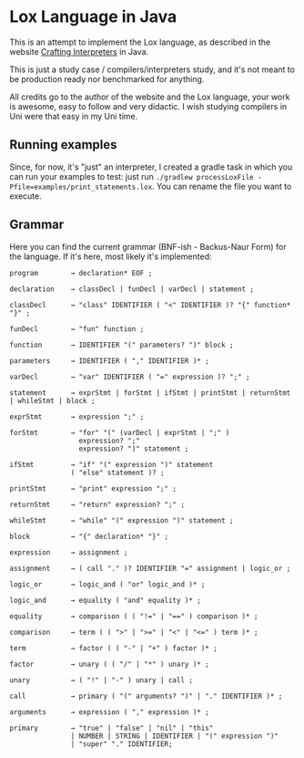 # Lox Language in Java

This is an attempt to implement the Lox language, as described in
the website [Crafting Interpreters](https://craftinginterpreters.com/statements-and-state.html) in Java.

This is just a study case / compilers/interpreters study, and it's not meant to be production ready nor benchmarked
for anything.

All credits go to the author of the website and the Lox language, your work is awesome,
easy to follow and very didactic. I wish studying compilers in Uni were that easy in my Uni time.

## Running examples

Since, for now, it's "just" an interpreter, I created a gradle task in which you can run your examples to test:
just run `./gradlew processLoxFile -Pfile=examples/print_statements.lox`. You can rename the file you want to execute.

## Grammar

Here you can find the current grammar (BNF-ish - Backus-Naur Form) for the language. If it's here, most likely it's implemented:

```text
program        → declaration* EOF ;

declaration    → classDecl | funDecl | varDecl | statement ;

classDecl      → "class" IDENTIFIER ( "<" IDENTIFIER )? "{" function* "}" ;

funDecl        → "fun" function ;

function       → IDENTIFIER "(" parameters? ")" block ;

parameters     → IDENTIFIER ( "," IDENTIFIER )* ;

varDecl        → "var" IDENTIFIER ( "=" expression )? ";" ;

statement      → exprStmt | forStmt | ifStmt | printStmt | returnStmt | whileStmt | block ;

exprStmt       → expression ";" ;

forStmt        → "for" "(" (varDecl | exprStmt | ";" )
                 expression? ";"
                 expression? ")" statement ;

ifStmt         → "if" "(" expression ")" statement
               ( "else" statement )? ;

printStmt      → "print" expression ";" ;

returnStmt     → "return" expression? ";" ;

whileStmt      → "while" "(" expression ")" statement ;

block          → "{" declaration* "}" ;

expression     → assignment ;

assignment     → ( call "." )? IDENTIFIER "=" assignment | logic_or ;

logic_or       → logic_and ( "or" logic_and )* ;

logic_and      → equality ( "and" equality )* ;

equality       → comparison ( ( "!=" | "==" ) comparison )* ;

comparison     → term ( ( ">" | ">=" | "<" | "<=" ) term )* ;

term           → factor ( ( "-" | "+" ) factor )* ;

factor         → unary ( ( "/" | "*" ) unary )* ;

unary          → ( "!" | "-" ) unary | call ;

call           → primary ( "(" arguments? ")" | "." IDENTIFIER )* ;

arguments      → expression ( "," expression )* ;

primary        → "true" | "false" | "nil" | "this"
               | NUMBER | STRING | IDENTIFIER | "(" expression ")"
               | "super" "." IDENTIFIER;
```